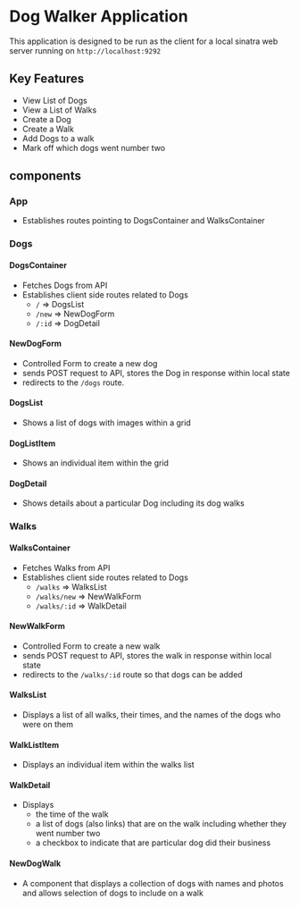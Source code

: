 # Dog Walker Application

This application is designed to be run as the client for a local sinatra web server running on `http://localhost:9292`

## Key Features

- View List of Dogs
- View a List of Walks
- Create a Dog
- Create a Walk
- Add Dogs to a walk
- Mark off which dogs went number two

## components

### App

- Establishes routes pointing to DogsContainer and WalksContainer

### Dogs

#### DogsContainer

- Fetches Dogs from API
- Establishes client side routes related to Dogs
  - `/` => DogsList
  - `/new` => NewDogForm
  - `/:id` => DogDetail

#### NewDogForm

- Controlled Form to create a new dog
- sends POST request to API, stores the Dog in response within local state
- redirects to the `/dogs` route.

#### DogsList

- Shows a list of dogs with images within a grid

#### DogListItem

- Shows an individual item within the grid

#### DogDetail

- Shows details about a particular Dog including its dog walks

### Walks

#### WalksContainer

- Fetches Walks from API
- Establishes client side routes related to Dogs
  - `/walks` => WalksList
  - `/walks/new` => NewWalkForm
  - `/walks/:id` => WalkDetail

#### NewWalkForm

- Controlled Form to create a new walk
- sends POST request to API, stores the walk in response within local state
- redirects to the `/walks/:id` route so that dogs can be added

#### WalksList

- Displays a list of all walks, their times, and the names of the dogs who were on them

#### WalkListItem

- Displays an individual item within the walks list

#### WalkDetail

- Displays
  - the time of the walk 
  - a list of dogs (also links) that are on the walk including whether they went number two
  - a checkbox to indicate that are particular dog did their business

#### NewDogWalk

- A component that displays a collection of dogs with names and photos and allows selection of dogs to include on a walk





